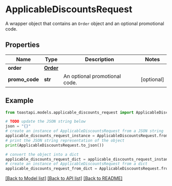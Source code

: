 # ApplicableDiscountsRequest

A wrapper object that contains an `Order` object and an optional promotional code. 

## Properties

Name | Type | Description | Notes
------------ | ------------- | ------------- | -------------
**order** | [**Order**](.md) |  | 
**promo_code** | **str** | An optional promotional code.  | [optional] 

## Example

```python
from toastapi.models.applicable_discounts_request import ApplicableDiscountsRequest

# TODO update the JSON string below
json = "{}"
# create an instance of ApplicableDiscountsRequest from a JSON string
applicable_discounts_request_instance = ApplicableDiscountsRequest.from_json(json)
# print the JSON string representation of the object
print(ApplicableDiscountsRequest.to_json())

# convert the object into a dict
applicable_discounts_request_dict = applicable_discounts_request_instance.to_dict()
# create an instance of ApplicableDiscountsRequest from a dict
applicable_discounts_request_from_dict = ApplicableDiscountsRequest.from_dict(applicable_discounts_request_dict)
```
[[Back to Model list]](../README.md#documentation-for-models) [[Back to API list]](../README.md#documentation-for-api-endpoints) [[Back to README]](../README.md)


